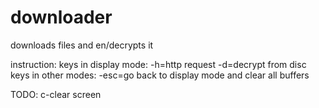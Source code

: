 # downloader
downloads files and en/decrypts it


instruction:
keys in display mode:
-h=http request
-d=decrypt from disc
keys in other modes:
-esc=go back to display mode and clear all buffers


TODO:
c-clear screen
